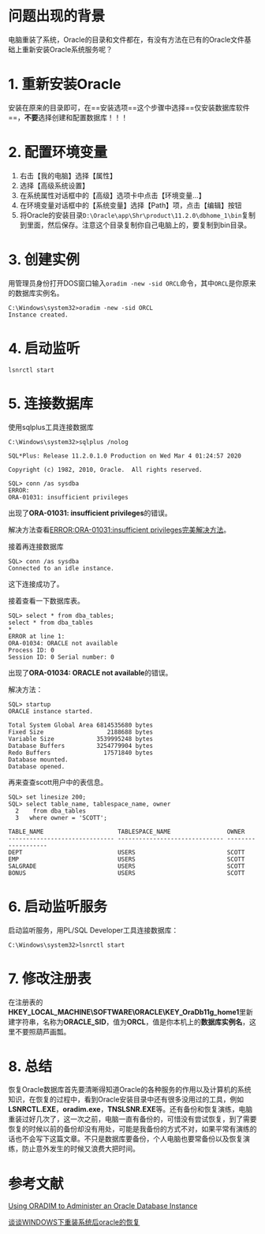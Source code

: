 # 问题出现的背景

电脑重装了系统，Oracle的目录和文件都在，有没有方法在已有的Oracle文件基础上重新安装Oracle系统服务呢？



# 1. 重新安装Oracle

安装在原来的目录即可，在==安装选项==这个步骤中选择==仅安装数据库软件==，**不要**选择创建和配置数据库！！！



# 2. 配置环境变量

1. 右击【我的电脑】选择【属性】
2. 选择【高级系统设置】
3. 在系统属性对话框中的【高级】选项卡中点击【环境变量...】
4. 在环境变量对话框中的【系统变量】选择【Path】项，点击【编辑】按钮
5. 将Oracle的安装目录```D:\Oracle\app\Shr\product\11.2.0\dbhome_1\bin```复制到里面，然后保存。注意这个目录复制你自己电脑上的，要复制到bin目录。



# 3. 创建实例

用管理员身份打开DOS窗口输入```oradim -new -sid ORCL```命令，其中```ORCL```是你原来的数据库实例名。

```shell
C:\Windows\system32>oradim -new -sid ORCL
Instance created.
```



# 4. 启动监听

```shel
lsnrctl start
```



# 5. 连接数据库

使用sqlplus工具连接数据库

```shell
C:\Windows\system32>sqlplus /nolog

SQL*Plus: Release 11.2.0.1.0 Production on Wed Mar 4 01:24:57 2020

Copyright (c) 1982, 2010, Oracle.  All rights reserved.

SQL> conn /as sysdba
ERROR:
ORA-01031: insufficient privileges
```

出现了**ORA-01031: insufficient privileges**的错误。

解决方法查看[ERROR:ORA-01031:insufficient privileges完美解决方法](https://blog.csdn.net/qq_41464283/article/details/89684302)。

接着再连接数据库

```
SQL> conn /as sysdba
Connected to an idle instance.
```

这下连接成功了。

接着查看一下数据库表。

```shell
SQL> select * from dba_tables;
select * from dba_tables
*
ERROR at line 1:
ORA-01034: ORACLE not available
Process ID: 0
Session ID: 0 Serial number: 0
```

出现了**ORA-01034: ORACLE not available**的错误。

解决方法：

```
SQL> startup
ORACLE instance started.

Total System Global Area 6814535680 bytes
Fixed Size                  2188688 bytes
Variable Size            3539995248 bytes
Database Buffers         3254779904 bytes
Redo Buffers               17571840 bytes
Database mounted.
Database opened.
```

再来查查scott用户中的表信息。

```
SQL> set linesize 200;
SQL> select table_name, tablespace_name, owner
  2    from dba_tables
  3   where owner = 'SCOTT';

TABLE_NAME                     TABLESPACE_NAME                OWNER
------------------------------ ------------------------------ -------------------
DEPT                           USERS                          SCOTT
EMP                            USERS                          SCOTT
SALGRADE                       USERS                          SCOTT
BONUS                          USERS                          SCOTT
```



# 6. 启动监听服务

启动监听服务，用PL/SQL Developer工具连接数据库：

```shell
C:\Windows\system32>lsnrctl start
```



# 7. 修改注册表

在注册表的**HKEY_LOCAL_MACHINE\SOFTWARE\ORACLE\KEY_OraDb11g_home1**里新建字符串，名称为**ORACLE_SID**，值为**ORCL**，值是你本机上的**数据库实例名**，这里不要照葫芦画瓢。



# 8. 总结

恢复Oracle数据库首先要清晰得知道Oracle的各种服务的作用以及计算机的系统知识，在恢复的过程中，看到Oracle安装目录中还有很多没用过的工具，例如**LSNRCTL.EXE**，**oradim.exe**，**TNSLSNR.EXE**等。还有备份和恢复演练，电脑重装过好几次了，这一次之前，电脑一直有备份的，可惜没有尝试恢复，到了需要恢复的时候以前的备份却没有用处，可能是我备份的方式不对，如果平常有演练的话也不会写下这篇文章。不只是数据库要备份，个人电脑也要常备份以及恢复演练，防止意外发生的时候又浪费大把时间。



# 参考文献

[Using ORADIM to Administer an Oracle Database Instance](https://docs.oracle.com/cd/E11882_01/win.112/e10845/create.htm#i1006533)

[谈谈WINDOWS下重装系统后oracle的恢复](http://blog.itpub.net/231499/viewspace-63722)